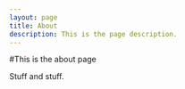 ```yaml
---
layout: page
title: About
description: This is the page description.
---
```


#This is the about page

Stuff and stuff.
